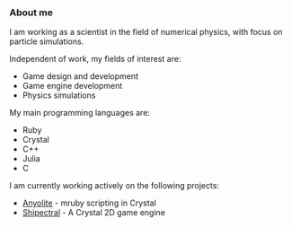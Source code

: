 ### About me

I am working as a scientist in the field of numerical physics, with focus on particle simulations.

Independent of work, my fields of interest are:
* Game design and development
* Game engine development
* Physics simulations

My main programming languages are:
* Ruby
* Crystal
* C++
* Julia
* C

I am currently working actively on the following projects:
* [Anyolite](https://github.com/Anyolite/anyolite) - mruby scripting in Crystal
* [Shipectral](https://github.com/Shidacea/Shipectral) - A Crystal 2D game engine
